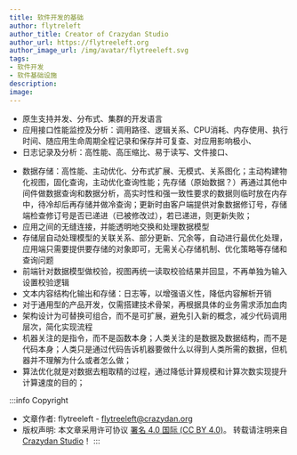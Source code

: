 ```yaml
---
title: 软件开发的基础
author: flytreleft
author_title: Creator of Crazydan Studio
author_url: https://flytreeleft.org
author_image_url: /img/avatar/flytreeleft.svg
tags:
- 软件开发
- 软件基础设施
description:
image:
---
```


- 原生支持并发、分布式、集群的开发语言
- 应用接口性能监控及分析：调用路径、逻辑关系、CPU消耗、内存使用、执行时间、随应用生命周期全程记录和保存并可复查、对应用影响极小、
- 日志记录及分析：高性能、高压缩比、易于读写、文件接口、
<!-- more -->
- 数据存储：高性能、主动优化、分布式扩展、无模式、关系图化；主动构建物化视图，固化查询，主动优化查询性能；先存储（原始数据？）再通过其他中间件做数据查询和数据分析，高实时性和强一致性要求的数据则临时放在内存中，待冷却后再存储并做冷查询；更新时由客户端提供对象数据修订号，存储端检查修订号是否已递进（已被修改过），若已递进，则更新失败；
- 应用之间的无缝连接，并能透明地交换和处理数据模型
- 存储层自动处理模型的关联关系、部分更新、冗余等，自动进行最优化处理，应用端只需要提供要存储的对象即可，无需关心存储机制、优化策略等存储和查询问题
- 前端针对数据模型做校验，视图再统一读取校验结果并回显，不再单独为输入设置校验逻辑
- 文本内容结构化输出和存储：日志等，以增强语义性，降低内容解析开销
- 对于通用型的产品开发，仅需搭建技术骨架，再根据具体的业务需求添加血肉
- 架构设计为可替换可组合，而不是可扩展，避免引入新的概念，减少代码调用层次，简化实现流程
- 机器关注的是指令，而不是函数本身；人类关注的是数据及数据结构，而不是代码本身；人类只是通过代码告诉机器要做什么以得到人类所需的数据，但机器并不理解为什么或者怎么做；
- 算法优化就是对数据去粗取精的过程，通过降低计算规模和计算次数实现提升计算速度的目的；


:::info Copyright
- 文章作者: flytreeleft - [flytreeleft@crazydan.org](mailto:flytreeleft@crazydan.org)
- 版权声明: 本文章采用许可协议 [署名 4.0 国际 (CC BY 4.0)](https://creativecommons.org/licenses/by/4.0/)。
  转载请注明来自 [Crazydan Studio](https://crazydan.org/)！
:::
